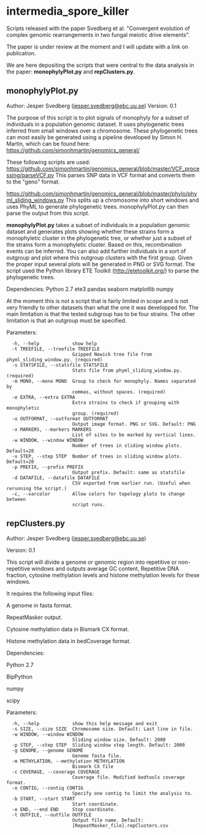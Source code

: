 # intermedia_spore_killer
Scripts released with the paper Svedberg et al. "Convergent evolution of complex genomic rearrangements in two fungal meiotic drive elements".

The paper is under review at the moment and I will update with a link on publication.

We are here depositing the scripts that were central to the data analysis in the paper: **monophylyPlot.py** and **repClusters.py**.

## monophylyPlot.py
  Author: Jesper Svedberg (jesper.svedberg@ebc.uu.se)
  Version: 0.1

The purpose of this script is to plot signals of monophyly for a subset of individuals in a population genomic dataset. It uses phylogenetic trees inferred from small windows over a chromosome. These phylogenetic trees can most easily be generated using a pipeline developed by Simon H. Martin, which can be found here: https://github.com/simonhmartin/genomics_general/

These following scripts are used:
  https://github.com/simonhmartin/genomics_general/blob/master/VCF_processing/parseVCF.py
  This parses SNP data in VCF format and converts them to the "geno" format.

  https://github.com/simonhmartin/genomics_general/blob/master/phylo/phyml_sliding_windows.py
  This splits up a chromosome into short windows and uses PhyML to generate phylogenetic trees. monophylyPlot.py can then parse the output from this script.

**monophylyPlot.py** takes a subset of individuals in a population genomic dataset and generates plots showing whether these strains form a monophyletic cluster in the phylogenetic tree, or whether just a subset of the strains form a monophyletic cluster. Based on this, recombination events can be inferred. You can also add further individuals in a sort of outgroup and plot where this outgroup clusters with the first group. Given the proper input several plots will be generated in PNG or SVG format. The script used the Python library ETE Toolkit (http://etetoolkit.org/) to parse the phylogenetic trees.

Dependencies:
  Python 2.7
  ete3
  pandas
  seaborn
  matplotlib
  numpy

At the moment this is not a script that is fairly limited in scope and is not very friendly to other datasets than what the one it was developped for. The main limitation is that the tested subgroup has to be four strains. The other limitation is that an outgroup must be specified.

Parameters:

```
  -h, --help            show help
  -t TREEFILE, --treefile TREEFILE
                        Gzipped Newick tree file from phyml_sliding_window.py. (required)
  -s STATSFILE, --statsfile STATSFILE 
                        Stats file from phyml_sliding_window.py. (required)
  -m MONO, --mono MONO  Group to check for monophyly. Names separated by
                        commas, without spaces. (required)
  -e EXTRA, --extra EXTRA
                        Extra strains to check if grouping with monophyletic
                        group. (required)
  -o OUTFORMAT, --outformat OUTFORMAT
                        Output image format. PNG or SVG. Default: PNG
  -x MARKERS, --markers MARKERS
                        List of sites to be marked by vertical lines.
  -w WINDOW, --window WINDOW
                        Number of trees in sliding window plots. Default=20
  -v STEP, --step STEP  Number of trees in sliding window plots. Default=20
  -p PREFIX, --prefix PREFIX
                        Output prefix. Default: same as statsfile
  -d DATAFILE, --datafile DATAFILE
                        CSV exported from earlier run. (Useful when rerunning the script.)
  -c, --varcolor        Allow colors for topology plots to change between
                        script runs.
```

## repClusters.py
Author: Jesper Svedberg (jesper.svedberg@ebc.uu.se)

Version: 0.1

This script will divide a genome or genomic region into repetitive or non-repetitive windows and outputs average GC content, Repetitive DNA fraction, cytosine methylation levels and histone methylation levels for these windows.

It requires the following input files:

A genome in fasta format.

RepeatMasker output.

Cytosine methylation data in Bismark CX format.

Histone methylation data in bedCoverage format.

Dependencies:

Python 2.7

BipPython

numpy

scipy

Parameters:
```
  -h, --help            show this help message and exit
  -s SIZE, --size SIZE  Chromosome size. Default: Last line in file.
  -w WINDOW, --window WINDOW
                        Sliding window size. Default: 2000
  -p STEP, --step STEP  Sliding window step length. Default: 2000
  -g GENOME, --genome GENOME
                        Genome fasta file.
  -m METHYLATION, --methylation METHYLATION
                        Bismark CX file
  -c COVERAGE, --coverage COVERAGE
                        Coverage file. Modified bedtools coverage format.
  -o CONTIG, --contig CONTIG
                        Specify one contig to limit the analysis to.
  -b START, --start START
                        Start coordinate.
  -e END, --end END     Stop coordinate.
  -t OUTFILE, --outfile OUTFILE
                        Output file name. Default:
                        [RepeatMasker_file].repClusters.csv
```
